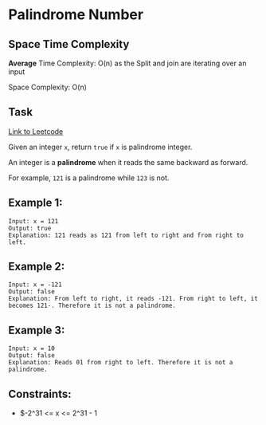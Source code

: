 # Palindrome Number

## Space Time Complexity

**Average**
Time Complexity: O(n) as the Split and join are iterating over an input

Space Complexity: O(n)

## Task

[Link to Leetcode](https://leetcode.com/problems/palindrome-number/)

Given an integer `x`, return `true` if `x` is palindrome integer.

An integer is a **palindrome** when it reads the same backward as forward.

For example, `121` is a palindrome while `123` is not.

## Example 1:

```
Input: x = 121
Output: true
Explanation: 121 reads as 121 from left to right and from right to left.
```

## Example 2:

```
Input: x = -121
Output: false
Explanation: From left to right, it reads -121. From right to left, it becomes 121-. Therefore it is not a palindrome.
```

## Example 3:

```
Input: x = 10
Output: false
Explanation: Reads 01 from right to left. Therefore it is not a palindrome.
```

## Constraints:

- $-2^31 <= x <= 2^31 - 1
